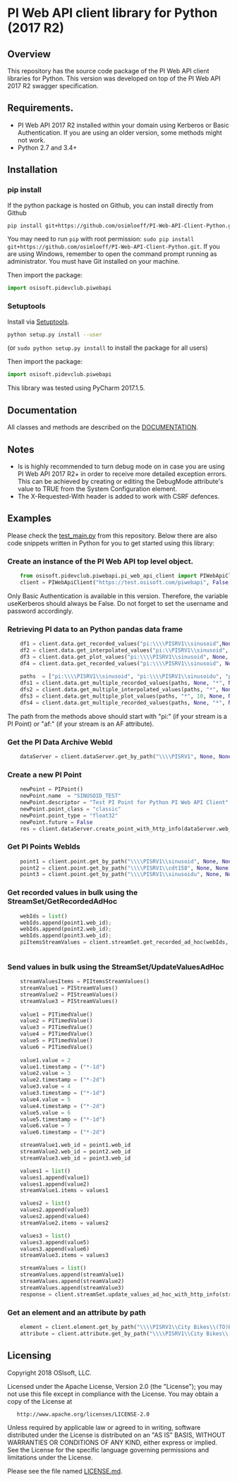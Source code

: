 PI Web API client library for Python (2017 R2)
===

## Overview
This repository has the source code package of the PI Web API client libraries for Python. This version was developed on top of the PI Web API 2017 R2 swagger specification.

## Requirements.

 - PI Web API 2017 R2 installed within your domain using Kerberos or Basic Authentication. If you are using an older version, some methods might not work.
 - Python 2.7 and 3.4+

## Installation
### pip install

If the python package is hosted on Github, you can install directly from Github

```sh
pip install git+https://github.com/osimloeff/PI-Web-API-Client-Python.git
```
You may need to run `pip` with root permission: `sudo pip install git+https://github.com/osimloeff/PI-Web-API-Client-Python.git`. If you are using Windows, remember to open the command prompt running as administrator. You must have Git installed on your machine.

Then import the package:
```python
import osisoft.pidevclub.piwebapi 
```

### Setuptools

Install via [Setuptools](http://pypi.python.org/pypi/setuptools).

```sh
python setup.py install --user
```
(or `sudo python setup.py install` to install the package for all users)

Then import the package:
```python
import osisoft.pidevclub.piwebapi
```

This library was tested using PyCharm 2017.1.5.

## Documentation

All classes and methods are described on the [DOCUMENTATION](DOCUMENTATION.md). 

## Notes

 - Is is highly recommended to turn debug mode on in case you are using PI Web API 2017 R2+ in order to receive more detailed exception errors. This can be achieved by creating or editing the DebugMode attribute's value to TRUE from the System Configuration element.
 - The X-Requested-With header is added to work with CSRF defences.
 
## Examples

Please check the [test_main.py](/test/test_main.py) from this repository. Below there are also code snippets written in Python for you to get started using this library:


### Create an instance of the PI Web API top level object.

```python
    from osisoft.pidevclub.piwebapi.pi_web_api_client import PIWebApiClient
    client = PIWebApiClient("https://test.osisoft.com/piwebapi", False, "username", "password", True)  
``` 

Only Basic Authentication is available in this version. Therefore, the variable useKerberos should always be False. Do not forget to set the username and password accordingly.


### Retrieving PI data to an Python pandas data frame


```python
    df1 = client.data.get_recorded_values("pi:\\\\PISRV1\\sinusoid",None, None, "*", None, None, None, None, "*-1d", None)
    df2 = client.data.get_interpolated_values("pi:\\PISRV1\\sinusoid", None, "*", None, None, "1h", None, "*-1d", None, None, None)
    df3 = client.data.get_plot_values("pi:\\\\PISRV1\\sinusoid", None, "*", 15, None, "*-1d", None)
    df4 = client.data.get_recorded_values("pi:\\\\PISRV1\\sinusoid", None, None, "*", None, None, None, "items.value;items.timestamp", "*-1d", None)
	
    paths  = ["pi:\\\\PISRV1\\sinusoid", "pi:\\\\PISRV1\\sinusoidu", "pi:\\\\PISRV1\\cdt158"];
    dfs1 = client.data.get_multiple_recorded_values(paths, None, "*", None, None, None, None, None, None, "*-1d", None, None)
    dfs2 = client.data.get_multiple_interpolated_values(paths, "*", None, None, "1d", None, None, None, "*-5d", None, None, None, None)
    dfs3 = client.data.get_multiple_plot_values(paths, "*", 10, None, None, None, "*-1d", None, None)
    dfs4 = client.data.get_multiple_recorded_values(paths, None, "*", None, None, None, "items.items.value;items.items.timestamp", None, None, "*-1d", None, None)
```

The path from the methods above should start with "pi:" (if your stream is a PI Point) or "af:" (if your stream is an AF attribute).




### Get the PI Data Archive WebId

```python
    dataServer = client.dataServer.get_by_path("\\\\PISRV1", None, None);
```

### Create a new PI Point

```python
    newPoint = PIPoint()
    newPoint.name  = "SINUSOID_TEST"
    newPoint.descriptor = "Test PI Point for Python PI Web API Client"
    newPoint.point_class = "classic"
    newPoint.point_type = "float32"
    newPoint.future = False
    res = client.dataServer.create_point_with_http_info(dataServer.web_id, newPoint, None);         
```

### Get PI Points WebIds

```python
    point1 = client.point.get_by_path("\\\\PISRV1\\sinusoid", None, None);
    point2 = client.point.get_by_path("\\\\PISRV1\\cdt158", None, None);
    point3 = client.point.get_by_path("\\\\PISRV1\\sinusoidu", None, None);
```

### Get recorded values in bulk using the StreamSet/GetRecordedAdHoc

```python
    webIds = list()
    webIds.append(point1.web_id);
    webIds.append(point2.web_id);
    webIds.append(point3.web_id);
    piItemsStreamValues = client.streamSet.get_recorded_ad_hoc(webIds, None, "*", None, True, 1000, None, None, None, "*-3d", None, None);
            
```

### Send values in bulk using the StreamSet/UpdateValuesAdHoc

```python
    streamValuesItems = PIItemsStreamValues()
    streamValue1 = PIStreamValues()
    streamValue2 = PIStreamValues()
    streamValue3 = PIStreamValues()
	
    value1 = PITimedValue()
    value2 = PITimedValue()
    value3 = PITimedValue()
    value4 = PITimedValue()
    value5 = PITimedValue()
    value6 = PITimedValue()
	
    value1.value = 2
    value1.timestamp = ("*-1d")
    value2.value = 3
    value2.timestamp = ("*-2d")
    value3.value = 4
    value3.timestamp = ("*-1d")
    value4.value = 5
    value4.timestamp = ("*-2d")
    value5.value = 6
    value5.timestamp = ("*-1d")
    value6.value = 7
    value6.timestamp = ("*-2d")

    streamValue1.web_id = point1.web_id
    streamValue2.web_id = point2.web_id
    streamValue3.web_id = point3.web_id

    values1 = list()
    values1.append(value1)
    values1.append(value2)
    streamValue1.items = values1

    values2 = list()
    values2.append(value3)
    values2.append(value4)
    streamValue2.items = values2

    values3 = list()
    values3.append(value5)
    values3.append(value6)
    streamValue3.items = values3

    streamValues = list()
    streamValues.append(streamValue1)
    streamValues.append(streamValue2)
    streamValues.append(streamValue3)
    response = client.streamSet.update_values_ad_hoc_with_http_info(streamValues, None, None)
```


### Get an element and an attribute by path

```python
    element = client.element.get_by_path("\\\\PISRV1\\City Bikes\\(TO)BIKE", None, None)
    attribute = client.attribute.get_by_path("\\\\PISRV1\\City Bikes\\(TO)BIKE\\01. Certosa   P.le Avis|Empty Slots", "Name", None)      
```





## Licensing
Copyright 2018 OSIsoft, LLC.

   Licensed under the Apache License, Version 2.0 (the "License");
   you may not use this file except in compliance with the License.
   You may obtain a copy of the License at

       http://www.apache.org/licenses/LICENSE-2.0

   Unless required by applicable law or agreed to in writing, software
   distributed under the License is distributed on an "AS IS" BASIS,
   WITHOUT WARRANTIES OR CONDITIONS OF ANY KIND, either express or implied.
   See the License for the specific language governing permissions and
   limitations under the License.
   
Please see the file named [LICENSE.md](LICENSE.md).
